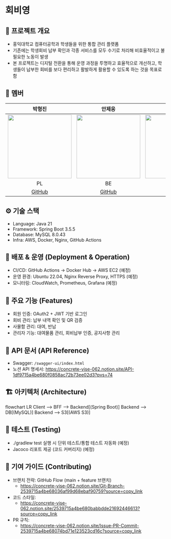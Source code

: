 # 회비영

## 📌 프로젝트 개요
- 홍익대학교 컴퓨터공학과 학생들을 위한 통합 관리 플랫폼
- 기존에는 학생회비 납부 확인과 각종 서비스를 모두 수기로 처리해 비효율적이고 불필요한 노동이 발생
- 본 프로젝트는 디지털 전환을 통해 운영 과정을 투명하고 효율적으로 개선하고, 학생들이 납부한 회비를 보다 편리하고 활발하게 활용할 수 있도록 하는 것을 목표로 함

## 👥 멤버
| 박형진 | 안제웅 | 윤현일 |
|:------:|:------:|:------:|
| <img src="https://github.com/gud0217.png" width="200" height="200" /> | <img src="https://github.com/ajwoong.png" width="200" height="200" /> | <img src="https://github.com/yhi9839.png" width="200" height="200" /> |
| PL | BE | BE |
| [GitHub](https://github.com/gud0217) | [GitHub](https://github.com/ajwoong) | [GitHub](https://github.com/yhi9839) |

## ⚙️ 기술 스택
- Language: Java 21
- Framework: Spring Boot 3.5.5
- Database: MySQL 8.0.43
- Infra: AWS, Docker, Nginx, GitHub Actions

## 🚀 배포 & 운영 (Deployment & Operation)
- CI/CD: GitHub Actions → Docker Hub → AWS EC2 (예정)
- 운영 환경: Ubuntu 22.04, Nginx Reverse Proxy, HTTPS (예정)
- 모니터링: CloudWatch, Prometheus, Grafana (예정)

## 🔑 주요 기능 (Features)
- 회원 인증: OAuth2 + JWT 기반 로그인
- 회비 관리: 납부 내역 확인 및 QR 검증
- 사물함 관리: 대여, 반납
- 관리자 기능: 대여물품 관리, 회비납부 인증, 공지사항 관리

## 📡 API 문서 (API Reference)
- Swagger: `/swagger-ui/index.html`
- 노션 API 명세서: https://concrete-vise-062.notion.site/API-1df9715a4be680f0858ac72b73ee02d3?pvs=74

## 🏗️ 아키텍처 (Architecture)
flowchart LR
  Client --> BFF --> Backend[(Spring Boot)]
  Backend --> DB[(MySQL)]
  Backend --> S3[(AWS S3)]
  
## 🧪 테스트 (Testing)
- ./gradlew test 실행 시 단위 테스트/통합 테스트 자동화 (예정)
- Jacoco 리포트 제공 (코드 커버리지) (예정)

## 🤝 기여 가이드 (Contributing)
- 브랜치 전략: GitHub Flow (main + feature 브랜치)
  - https://concrete-vise-062.notion.site/Git-Branch-2539715a4be68036af99d68ebaf90759?source=copy_link
- 코드 스타일:
  - https://concrete-vise-062.notion.site/2539715a4be680babbdde21692446613?source=copy_link
- PR 규칙:
   - https://concrete-vise-062.notion.site/Issue-PR-Commit-2539715a4be68074bd71e123523cd16c?source=copy_link
